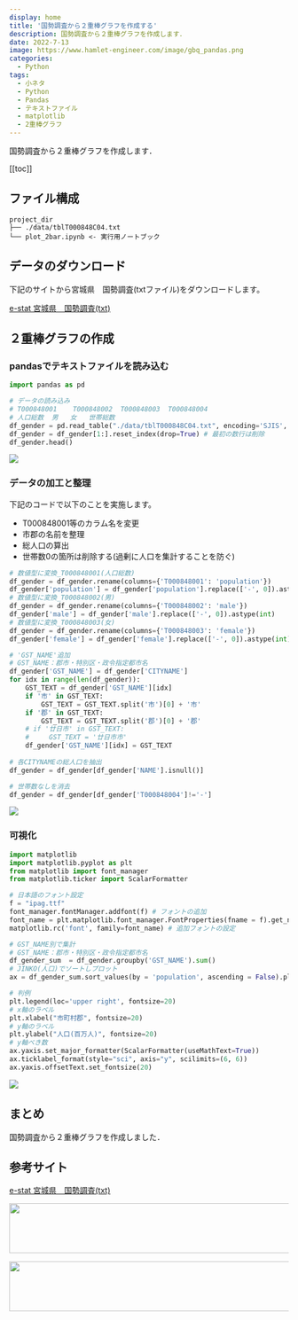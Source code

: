 ```yaml
---
display: home
title: '国勢調査から２重棒グラフを作成する'
description: 国勢調査から２重棒グラフを作成します．
date: 2022-7-13
image: https://www.hamlet-engineer.com/image/gbq_pandas.png
categories: 
  - Python
tags:
  - 小ネタ
  - Python
  - Pandas
  - テキストファイル
  - matplotlib
  - 2重棒グラフ
---
```

国勢調査から２重棒グラフを作成します．

<!-- https://www.hamlet-engineer.com -->
<!-- ![](/image/ChordDiagram.png) -->

<!-- more -->

<ClientOnly>
  <CallInArticleAdsense />
</ClientOnly>

[[toc]]

## ファイル構成
```
project_dir
├── ./data/tblT000848C04.txt
└── plot_2bar.ipynb <- 実行用ノートブック
```

## データのダウンロード
下記のサイトから宮城県　国勢調査(txtファイル)をダウンロードします。

[e-stat 宮城県　国勢調査(txt)](https://www.e-stat.go.jp/gis/statmap-search?page=1&type=1&toukeiCode=00200521&toukeiYear=2015&aggregateUnit=A&serveyId=A002005212015&statsId=T000848)

## ２重棒グラフの作成

### pandasでテキストファイルを読み込む
```python
import pandas as pd

# データの読み込み
# T000848001	T000848002	T000848003	T000848004
# 人口総数	男	女	世帯総数
df_gender = pd.read_table("./data/tblT000848C04.txt", encoding='SJIS', sep=',')
df_gender = df_gender[1:].reset_index(drop=True) # 最初の数行は削除
df_gender.head()
```

![](/image/pandas_txt.png)

### データの加工と整理
下記のコードで以下のことを実施します。
- T000848001等のカラム名を変更
- 市郡の名前を整理
- 総人口の算出
- 世帯数0の箇所は削除する(過剰に人口を集計することを防ぐ)

```python
# 数値型に変換_T000848001(人口総数)
df_gender = df_gender.rename(columns={'T000848001': 'population'})
df_gender['population'] = df_gender['population'].replace(['-', 0]).astype(int)
# 数値型に変換_T000848002(男)
df_gender = df_gender.rename(columns={'T000848002': 'male'})
df_gender['male'] = df_gender['male'].replace(['-', 0]).astype(int)
# 数値型に変換_T000848003(女)
df_gender = df_gender.rename(columns={'T000848003': 'female'})
df_gender['female'] = df_gender['female'].replace(['-', 0]).astype(int)

# 'GST_NAME'追加
# GST_NAME：郡市・特別区・政令指定都市名
df_gender['GST_NAME'] = df_gender['CITYNAME']
for idx in range(len(df_gender)):
    GST_TEXT = df_gender['GST_NAME'][idx]
    if '市' in GST_TEXT:
        GST_TEXT = GST_TEXT.split('市')[0] + '市'
    if '郡' in GST_TEXT:
        GST_TEXT = GST_TEXT.split('郡')[0] + '郡'
    # if '廿日市' in GST_TEXT:
    #     GST_TEXT = '廿日市市'
    df_gender['GST_NAME'][idx] = GST_TEXT
    
# 各CITYNAMEの総人口を抽出
df_gender = df_gender[df_gender['NAME'].isnull()]

# 世帯数なしを消去
df_gender = df_gender[df_gender['T000848004']!='-']
```

![](/image/pandas_gender_prep.png)

### 可視化
```python
import matplotlib
import matplotlib.pyplot as plt
from matplotlib import font_manager
from matplotlib.ticker import ScalarFormatter

# 日本語のフォント設定
f = "ipag.ttf"
font_manager.fontManager.addfont(f) # フォントの追加
font_name = plt.matplotlib.font_manager.FontProperties(fname = f).get_name() # 追加フォント名
matplotlib.rc('font', family=font_name) # 追加フォントの設定

# GST_NAME別で集計
# GST_NAME：郡市・特別区・政令指定都市名
df_gender_sum  = df_gender.groupby('GST_NAME').sum()
# JINKO(人口)でソートしプロット
ax = df_gender_sum.sort_values(by = 'population', ascending = False).plot(kind='bar', y = ['male', 'female'], figsize = (25,10), fontsize = 20)

# 判例
plt.legend(loc='upper right', fontsize=20)
# x軸のラベル
plt.xlabel("市町村郡", fontsize=20)
# y軸のラベル
plt.ylabel("人口(百万人)", fontsize=20)
# y軸べき数
ax.yaxis.set_major_formatter(ScalarFormatter(useMathText=True))
ax.ticklabel_format(style="sci", axis="y", scilimits=(6, 6))
ax.yaxis.offsetText.set_fontsize(20)
```

![](/image/pandas_gender_plot.png)

## まとめ
国勢調査から２重棒グラフを作成しました．

## 参考サイト
[e-stat 宮城県　国勢調査(txt)](https://www.e-stat.go.jp/gis/statmap-search?page=1&type=1&toukeiCode=00200521&toukeiYear=2015&aggregateUnit=A&serveyId=A002005212015&statsId=T000848)

<ClientOnly>
  <CallInArticleAdsense />
</ClientOnly>

<!-- TechAcademy -->
<a href="//af.moshimo.com/af/c/click?a_id=2604050&p_id=1555&pc_id=2816&pl_id=29835&guid=ON" rel="nofollow" referrerpolicy="no-referrer-when-downgrade"><img src="//image.moshimo.com/af-img/0866/000000029835.jpg" width="728" height="90" style="border:none;"></a><img src="//i.moshimo.com/af/i/impression?a_id=2604050&p_id=1555&pc_id=2816&pl_id=29835" width="1" height="1" style="border:none;">

<!-- テックキャンプ -->
<a href="//af.moshimo.com/af/c/click?a_id=2641145&p_id=1770&pc_id=3386&pl_id=25847&guid=ON" rel="nofollow" referrerpolicy="no-referrer-when-downgrade"><img src="//image.moshimo.com/af-img/1115/000000025847.png" width="728" height="90" style="border:none;"></a><img src="//i.moshimo.com/af/i/impression?a_id=2641145&p_id=1770&pc_id=3386&pl_id=25847" width="1" height="1" style="border:none;">


